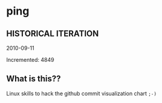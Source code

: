 # ping

## HISTORICAL ITERATION
2010-09-11

Incremented: 4849

## What is this?? 
Linux skills to hack the github commit visualization chart `;-)`
